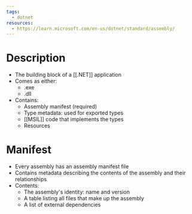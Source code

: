 ```yaml
---
tags:
  - dotnet
resources:
  - https://learn.microsoft.com/en-us/dotnet/standard/assembly/
---
```

# Description
- The building block of a [[.NET]] application
- Comes as either:
	- .exe
	- .dll
- Contains:
	- Assembly manifest (required)
	- Type metadata: used for exported types
	- [[MSIL]] code that implements the types
	- Resources
# Manifest
- Every assembly has an assembly manifest file
- Contains metadata describing the contents of the assembly and their relationships
- Contents:
	- The assembly's identity: name and version
	- A table listing all files that make up the assembly
	- A list of external dependencies